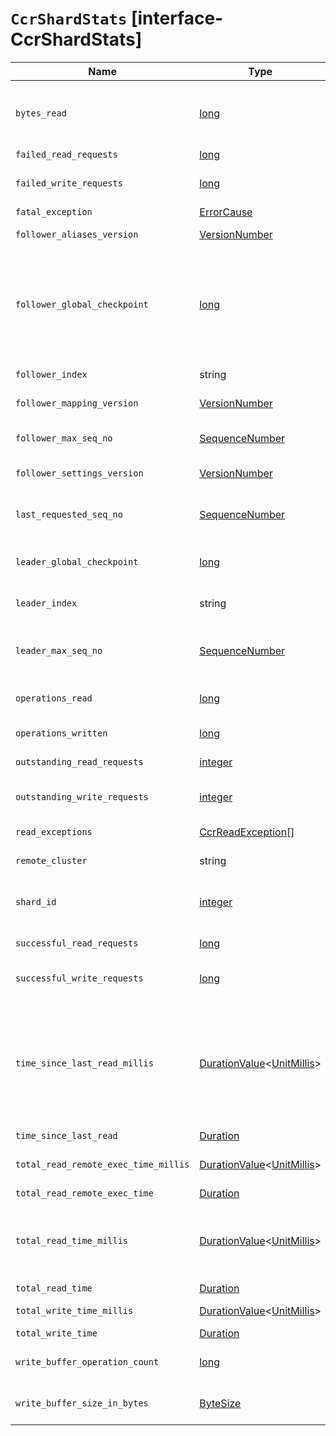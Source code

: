 # `CcrShardStats` [interface-CcrShardStats]

| Name | Type | Description |
| - | - | - |
| `bytes_read` | [long](./long.md) | The total of transferred bytes read from the leader. This is only an estimate and does not account for compression if enabled. |
| `failed_read_requests` | [long](./long.md) | The number of failed reads. |
| `failed_write_requests` | [long](./long.md) | The number of failed bulk write requests on the follower. |
| `fatal_exception` | [ErrorCause](./ErrorCause.md) | &nbsp; |
| `follower_aliases_version` | [VersionNumber](./VersionNumber.md) | The index aliases version the follower is synced up to. |
| `follower_global_checkpoint` | [long](./long.md) | The current global checkpoint on the follower. The difference between the `leader_global_checkpoint` and the `follower_global_checkpoint` is an indication of how much the follower is lagging the leader. |
| `follower_index` | string | The name of the follower index. |
| `follower_mapping_version` | [VersionNumber](./VersionNumber.md) | The mapping version the follower is synced up to. |
| `follower_max_seq_no` | [SequenceNumber](./SequenceNumber.md) | The current maximum sequence number on the follower. |
| `follower_settings_version` | [VersionNumber](./VersionNumber.md) | The index settings version the follower is synced up to. |
| `last_requested_seq_no` | [SequenceNumber](./SequenceNumber.md) | The starting sequence number of the last batch of operations requested from the leader. |
| `leader_global_checkpoint` | [long](./long.md) | The current global checkpoint on the leader known to the follower task. |
| `leader_index` | string | The name of the index in the leader cluster being followed. |
| `leader_max_seq_no` | [SequenceNumber](./SequenceNumber.md) | The current maximum sequence number on the leader known to the follower task. |
| `operations_read` | [long](./long.md) | The total number of operations read from the leader. |
| `operations_written` | [long](./long.md) | The number of operations written on the follower. |
| `outstanding_read_requests` | [integer](./integer.md) | The number of active read requests from the follower. |
| `outstanding_write_requests` | [integer](./integer.md) | The number of active bulk write requests on the follower. |
| `read_exceptions` | [CcrReadException](./CcrReadException.md)[] | An array of objects representing failed reads. |
| `remote_cluster` | string | The remote cluster containing the leader index. |
| `shard_id` | [integer](./integer.md) | The numerical shard ID, with values from 0 to one less than the number of replicas. |
| `successful_read_requests` | [long](./long.md) | The number of successful fetches. |
| `successful_write_requests` | [long](./long.md) | The number of bulk write requests run on the follower. |
| `time_since_last_read_millis` | [DurationValue](./DurationValue.md)<[UnitMillis](./UnitMillis.md)> | The number of milliseconds since a read request was sent to the leader. When the follower is caught up to the leader, this number will increase up to the configured `read_poll_timeout` at which point another read request will be sent to the leader. |
| `time_since_last_read` | [Duration](./Duration.md) | &nbsp; |
| `total_read_remote_exec_time_millis` | [DurationValue](./DurationValue.md)<[UnitMillis](./UnitMillis.md)> | The total time reads spent running on the remote cluster. |
| `total_read_remote_exec_time` | [Duration](./Duration.md) | &nbsp; |
| `total_read_time_millis` | [DurationValue](./DurationValue.md)<[UnitMillis](./UnitMillis.md)> | The total time reads were outstanding, measured from the time a read was sent to the leader to the time a reply was returned to the follower. |
| `total_read_time` | [Duration](./Duration.md) | &nbsp; |
| `total_write_time_millis` | [DurationValue](./DurationValue.md)<[UnitMillis](./UnitMillis.md)> | The total time spent writing on the follower. |
| `total_write_time` | [Duration](./Duration.md) | &nbsp; |
| `write_buffer_operation_count` | [long](./long.md) | The number of write operations queued on the follower. |
| `write_buffer_size_in_bytes` | [ByteSize](./ByteSize.md) | The total number of bytes of operations currently queued for writing. |
